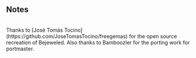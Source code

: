 ## Notes
<br/>
Thanks to [José Tomás Tocino](https://github.com/JoseTomasTocino/freegemas) for the open source recreation of Bejeweled.  Also thanks to Bamboozler for the porting work for portmaster.
<br/>
